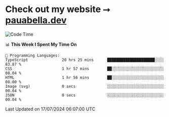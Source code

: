 # Check out my website ⭢ [pauabella.dev](https://pauabella.dev)

<!--START_SECTION:waka-->
![Code Time](http://img.shields.io/badge/Code%20Time-3%2C572%20hrs%2017%20mins-blue)

📊 **This Week I Spent My Time On** 

```text
💬 Programming Languages: 
TypeScript               20 hrs 25 mins      █████████████████████░░░░   83.87 % 
CSS                      1 hr 57 mins        ██░░░░░░░░░░░░░░░░░░░░░░░   08.04 % 
HTML                     1 hr 56 mins        ██░░░░░░░░░░░░░░░░░░░░░░░   08.00 % 
Image (svg)              0 secs              ░░░░░░░░░░░░░░░░░░░░░░░░░   00.04 % 
JSON                     0 secs              ░░░░░░░░░░░░░░░░░░░░░░░░░   00.04 % 
```


 Last Updated on 17/07/2024 06:07:00 UTC
<!--END_SECTION:waka-->
